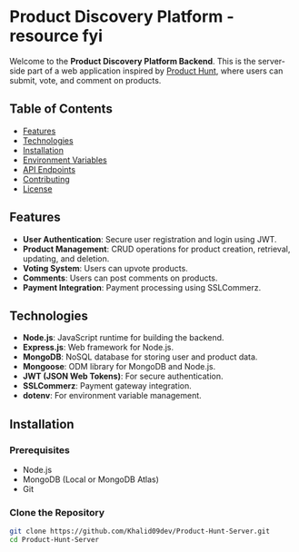 # Product Discovery Platform - resource fyi

Welcome to the **Product Discovery Platform Backend**. This is the server-side part of a web application inspired by [Product Hunt](https://resource-fyi.web.app), where users can submit, vote, and comment on products.

## Table of Contents

- [Features](#features)
- [Technologies](#technologies)
- [Installation](#installation)
- [Environment Variables](#environment-variables)
- [API Endpoints](#api-endpoints)
- [Contributing](#contributing)
- [License](#license)

## Features

- **User Authentication**: Secure user registration and login using JWT.
- **Product Management**: CRUD operations for product creation, retrieval, updating, and deletion.
- **Voting System**: Users can upvote products.
- **Comments**: Users can post comments on products.
- **Payment Integration**: Payment processing using SSLCommerz.

## Technologies

- **Node.js**: JavaScript runtime for building the backend.
- **Express.js**: Web framework for Node.js.
- **MongoDB**: NoSQL database for storing user and product data.
- **Mongoose**: ODM library for MongoDB and Node.js.
- **JWT (JSON Web Tokens)**: For secure authentication.
- **SSLCommerz**: Payment gateway integration.
- **dotenv**: For environment variable management.

## Installation

### Prerequisites

- Node.js
- MongoDB (Local or MongoDB Atlas)
- Git

### Clone the Repository

```bash
git clone https://github.com/Khalid09dev/Product-Hunt-Server.git
cd Product-Hunt-Server
